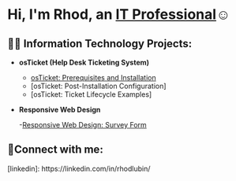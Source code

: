

<h1>Hi, I'm Rhod, an <a href="(https://www.linkedin.com/in/rhodlubin/)">IT Professional</a>☺</h1>

<h2>👨‍💻 Information Technology Projects:</h2>

- <b>osTicket (Help Desk Ticketing System)</b>
  - [osTicket: Prerequisites and Installation](https://github.com/rlubin62/osticket-prereqs-install)
  - [osTicket: Post-Installation Configuration]
  - [osTicket: Ticket Lifecycle Examples]
    
- <b>Responsive Web Design</b>

  -[Responsive Web Design: Survey Form](https://github.com/Rlubin62/Survey-Form-Project)


<h2>🤳Connect with me:</h2>
[linkedin]: https://linkedin.com/in/rhodlubin/






